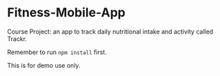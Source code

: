 # Fitness-Mobile-App
Course Project:  an app to track daily nutritional intake and activity called Trackr.

Remember to run `npm install` first.

This is for demo use only.
